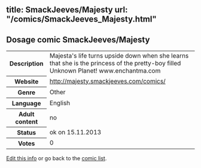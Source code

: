 title: SmackJeeves/Majesty
url: "/comics/SmackJeeves_Majesty.html"
---
Dosage comic SmackJeeves/Majesty
-----------------------------------------

<p id="msg"></p>
<script type="text/javascript">
if (window.location.search === '?edit_info_mail=sent_ok') {
  var elem = document.getElementById("msg");
  elem.innerHTML = 'Edited information sucessfully sent for review, which is usually done daily. Thanks!';
  elem.className = 'ok';
}
</script>
<table class="comicinfo">
<tr>
<th>Description</th><td>Majesta's life turns upside down when she learns that she is the princess of the pretty-boy filled Unknown Planet! www.enchantma.com</td>
</tr>
<tr>
<th>Website</th><td><a href="http://majesty.smackjeeves.com/comics/">http://majesty.smackjeeves.com/comics/</a></td>
</tr>
<tr>
<th>Genre</th><td>Other</td>
</tr>
<tr>
<th>Language</th><td>English</td>
</tr>
<tr>
<th>Adult content</th><td>no</td>
</tr>
<tr>
<th>Status</th><td>ok on 15.11.2013</td>
</tr>
<tr>
<th>Votes</th><td>0</td>
</tr>
</table>

[Edit this info](SmackJeeves_Majesty_edit.html) or go back to the [comic list](../comic-index.html).
